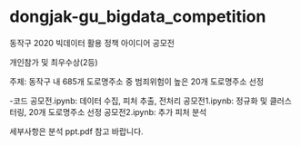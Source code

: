 # dongjak-gu_bigdata_competition

동작구 2020 빅데이터 활용 정책 아이디어 공모전

개인참가 및 최우수상(2등)

주제: 동작구 내 685개 도로명주소 중 범죄위험이 높은 20개 도로명주소 선정

-코드
공모전.ipynb: 데이터 수집, 피처 추출, 전처리
공모전1.ipynb: 정규화 및 클러스터링, 20개 도로명주소 선정
공모전2.ipynb: 추가 피처 분석

세부사항은 분석 ppt.pdf 참고 바랍니다.
